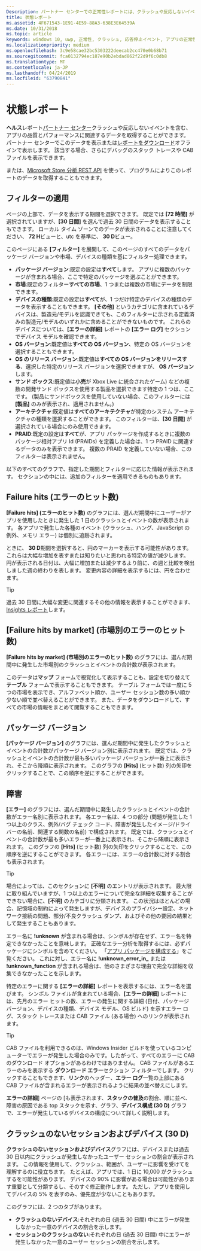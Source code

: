 ```yaml
---
Description: パートナー センターでの正常性レポートには、クラッシュや反応しないイベントを含む、アプリの品質とパフォーマンスに関連するデータを取得することができます。
title: 状態レポート
ms.assetid: 4F671543-1E91-4E59-88A3-638E3E64539A
ms.date: 10/31/2018
ms.topic: article
keywords: windows 10, uwp, 正常性, クラッシュ, 応答停止イベント, アプリの正常性, 正常性データ, スタック トレース, cab ファイル, 失敗, エラー, pdb, シンボル
ms.localizationpriority: medium
ms.openlocfilehash: 3c9e58cae32bc5303222deecab2cc470e0b68b71
ms.sourcegitcommit: fca0132794ec187e90b2ebdad862f22d9f6c0db8
ms.translationtype: MT
ms.contentlocale: ja-JP
ms.lasthandoff: 04/24/2019
ms.locfileid: "63790841"
---
```

# <a name="health-report"></a>状態レポート

**ヘルス**レポート[パートナー センター](https://partner.microsoft.com/dashboard)クラッシュや反応しないイベントを含む、アプリの品質とパフォーマンスに関連するデータを取得することができます。 パートナー センターでこのデータを表示または[レポートをダウンロード](download-analytic-reports.md)オフラインで表示します。 該当する場合、さらにデバッグのスタック トレースや CAB ファイルを表示できます。

または、[Microsoft Store 分析 REST API](../monetize/access-analytics-data-using-windows-store-services.md) を使って、プログラムによりこのレポートのデータを取得することもできます。


## <a name="apply-filters"></a>フィルターの適用

ページの上部で、データを表示する期間を選択できます。 既定では **[72 時間]** が選択されていますが、**[30 日間]** を選んで過去 30 日間のデータを表示することもできます。 ローカル タイム ゾーンでのデータが表示されることに注意してください、 **72 H**ビューと、utc を基準に、 **30 D**ビュー。

このページにある **[フィルター]** を展開して、このページのすべてのデータをパッケージ バージョンや市場、デバイスの種類を基にフィルター処理できます。

-   **パッケージ バージョン**:既定の設定は**すべて**します。 アプリに複数のパッケージが含まれる場合、ここで特定のパッケージを選ぶことができます。
-   **市場**:既定のフィルター**すべての市場**、1 つまたは複数の市場にデータを制限できます。
-   **デバイスの種類**:既定の設定は**すべて**が、1 つだけ特定のデバイスの種類のデータを表示することもできます。 **[その他]** というカテゴリに含まれているデバイスは、製造元/モデルを認識できても、このフィルターに示される定義済みの製造元/モデルのいずれかに含めることができないものです。 これらのデバイスについては、**[エラーの詳細]** レポートの **[エラー ログ]** セクションでデバイス モデルを確認できます。  
-   **OS バージョン**:既定値は**すべての OS バージョン**、特定の OS バージョンを選択することもできます。
-   **OS のリリース バージョン**:既定値は**すべての OS バージョンをリリースする**、選択した特定のリリース バージョンを選択できますが、 **OS バージョン**します。
-   **サンド ボックス**:既定値は**小売**が Xbox Live に統合されたゲーム) などの複数の開発サンド ボックスを使用する製品を選択できます特定の 1 つは、ここです。 (製品にサンドボックスを使用していない場合、このフィルターには **[製品]** のみが表示され、適用されません。)
-   **アーキテクチャ**:既定値は**すべてのアーキテクチャ**が特定のシステム アーキテクチャの種類を選択することができます。 このフィルターは、**[30 日間]** が選択されている場合にのみ使用できます。
-   **PRAID**:既定の設定は**すべて**が、アプリ パッケージを作成するときに複数のパッケージ相対アプリ Id (PRAIDs) を定義した場合は、1 つ PRAID に関連するデータのみを表示できます。 複数の PRAID を定義していない場合、このフィルターは表示されません。

以下のすべてのグラフで、指定した期間とフィルターに応じた情報が表示されます。 セクションの中には、追加のフィルターを適用できるものもあります。


## <a name="failure-hits"></a>Failure hits (エラーのヒット数)

**[Failure hits] (エラーのヒット数)** のグラフには、選んだ期間中にユーザーがアプリを使用したときに発生した 1 日のクラッシュとイベントの数が表示されます。 各アプリで発生した各種のイベント (クラッシュ、ハング、JavaScript の例外、メモリ エラー) は個別に追跡されます。

ときに、 **30 D**期間を選択すると、円のマーカーを表示する可能性があります。 これらは大幅な増加を表すまたは知りたいと思われる特定の値が減少します。 円が表示される日付は、大幅に増加または減少するより前に、の週と比較を検出しました週の終わりを表します。 変更内容の詳細を表示するには、円を合わせます。  

> [!TIP]
> 過去 30 日間に大幅な変更に関連するその他の情報を表示することができます、 [Insights レポート](insights-report.md)します。

## <a name="failure-hits-by-market"></a>[Failure hits by market] (市場別のエラーのヒット数)

**[Failure hits by market] (市場別のエラーのヒット数)** のグラフには、選んだ期間中に発生した市場別のクラッシュとイベントの合計数が表示されます。

このデータは**マップ** フォームで視覚化して表示することも、設定を切り替えて**テーブル** フォームで表示することもできます。 テーブル フォームでは一度に 5 つの市場を表示でき、アルファベット順か、ユーザー セッション数の多い順か少ない順で並べ替えることができます。 また、データをダウンロードして、すべての市場の情報をまとめて閲覧することもできます。


## <a name="package-version"></a>パッケージ バージョン

**[パッケージ バージョン]** のグラフには、選んだ期間中に発生したクラッシュとイベントの合計数がパッケージ バージョン別に表示されます。 既定では、クラッシュとイベントの合計数が最も多いパッケージ バージョンが一番上に表示され、そこから降順に表示されます。 このグラフの **[Hits]** (ヒット数) 列の矢印をクリックすることで、この順序を逆にすることができます。

## <a name="failures"></a>障害

**[エラー]** のグラフには、選んだ期間中に発生したクラッシュとイベントの合計数がエラー名別に表示されます。 各エラー名は、4 つの部分 (問題が発生した 1 つ以上のクラス、例外/バグ チェック コード、障害が発生したイメージ/ドライバーの名前、関連する関数の名前) で構成されます。 既定では、クラッシュとイベントの合計数が最も多いエラーが一番上に表示され、そこから降順に表示されます。 このグラフの **[Hits]** (ヒット数) 列の矢印をクリックすることで、この順序を逆にすることができます。 各エラーには、エラーの合計数に対する割合も表示されます。

> [!TIP]
> 場合によっては、このセクションに **[不明]** のエントリが表示されます。 最大限に取り組んでいますが、1 つ以上のエラーについて完全な詳細を収集することができない場合に、**[不明]** のカテゴリに分類されます。 この状況はほとんどの場合、記憶域の制約によって発生しますが、デバイスのプライバシー設定、ネットワーク接続の問題、部分/不良クラッシュ ダンプ、およびその他の要因の結果として発生することもあります。
>
> エラー名に **!unknown** が含まれる場合は、シンボルが存在せず、エラー名を特定できなかったことを意味します。 正確なエラー分析を取得するには、必ずパッケージにシンボルを含めてください。 「[アプリ パッケージを構成する](../packaging/packaging-uwp-apps.md#configure-an-app-package)」をご覧ください。 これに対し、エラー名に **!unknown_error_in_** または **!unknown_function** が含まれる場合は、他のさまざまな理由で完全な詳細を収集できなかったことを示します。

特定のエラーに関する **[エラーの詳細]** レポートを表示するには、エラー名を選びます。 シンボル ファイルが含まれている場合、**[エラーの詳細]** レポートには、先月のエラー ヒットの数、エラーの発生に関する詳細 (日付、パッケージ バージョン、デバイスの種類、デバイス モデル、OS ビルド) を示すエラー ログ、スタック トレースまたは CAB ファイル (ある場合) へのリンクが表示されます。

> [!TIP]
> CAB ファイルを利用できるのは、Windows Insider ビルドを使っているコンピューターでエラーが発生した場合のみです。したがって、すべてのエラーに CAB のダウンロード オプションがあるわけではありません。 CAB ファイルがあるエラーのみを表示する **ダウンロード エラー**セクション フィルターでします。 クリックすることもできます、**リンク**のヘッダー、**エラー ログ**一覧の上部にある CAB ファイルが含まれるエラーが表示されるように結果の並べ替えにします。

**エラーの詳細**] ページの [も表示されます、**スタックの普及**の割合、順に並べ、障害の原因である top スタックを示す、グラフ、**デバイス構成 (30 D)** グラフで、エラーが発生しているデバイスの構成について詳しく説明します。 


## <a name="crash-free-sessions-and-devices-30d"></a>クラッシュのないセッションおよびデバイス (30 D)

**クラッシュのないセッションおよびデバイス**グラフには、デバイスまたは過去 30 日以内にクラッシュが発生しなかったユーザー セッションの割合が表示されます。 この情報を使用して、クラッシュ、範囲が、ユーザーに影響を受けてを理解するのに役立ちます。 たとえば、アプリでは、1 日に 10,000 がクラッシュするを可能性があります。 デバイスの 90% に影響がある場合は可能性があります重要として分類するし、そのすぐ修正動作します。 ただし、アプリを使用してデバイスの 5% を表すのみ、優先度が少ないこともあります。

このグラフには、2 つのタブがあります。
- **クラッシュのないデバイス**:それぞれの日 (過去 30 日間) 中にエラーが発生しなかった一意のデバイスの割合を示します。
- **セッションのクラッシュのない**:それぞれの日 (過去 30 日間) 中にエラーが発生しなかった一意のユーザー セッションの割合を示します。


 

 
